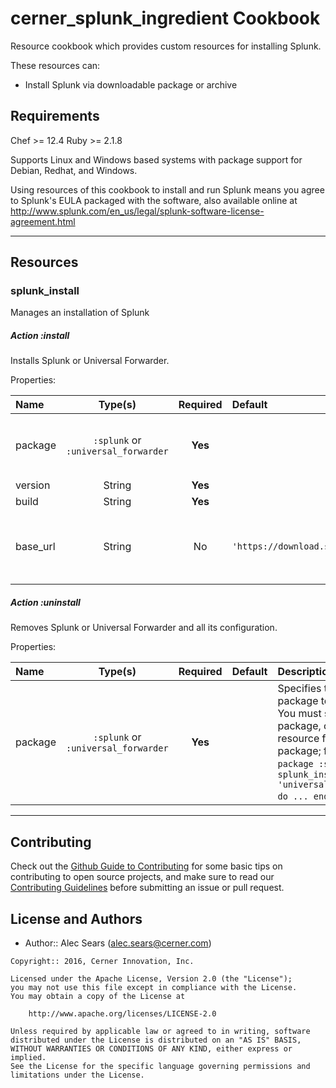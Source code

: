 cerner_splunk_ingredient Cookbook
=================================
Resource cookbook which provides custom resources for installing Splunk.

These resources can:
- Install Splunk via downloadable package or archive

Requirements
------------
Chef >= 12.4
Ruby >= 2.1.8

Supports Linux and Windows based systems with package support for Debian, Redhat,
and Windows.

Using resources of this cookbook to install and run Splunk means you agree to Splunk's EULA packaged with the software,
also available online at http://www.splunk.com/en_us/legal/splunk-software-license-agreement.html

---

Resources
---------

### splunk_install
Manages an installation of Splunk

##### Action *:install*
Installs Splunk or Universal Forwarder.

Properties:

| Name     |               Type(s)               | Required | Default                                  | Description                                                                                                                                                                                                                                                            |
|:---------|:-----------------------------------:|:--------:|:-----------------------------------------|:-----------------------------------------------------------------------------------------------------------------------------------------------------------------------------------------------------------------------------------------------------------------------|
| package  | `:splunk` or `:universal_forwarder` | **Yes**  |                                          | Specifies the Splunk package to install. You must specify the package, or name the resource for the package; for example, `package :splunk` or `splunk_install 'universal_forwarder' do ... end`.                                                                      |
| version  |               String                | **Yes**  |                                          | Version of Splunk to install                                                                                                                                                                                                                                           |
| build    |               String                | **Yes**  |                                          | Build number of the version                                                                                                                                                                                                                                            |
| base_url |               String                |    No    | `'https://download.splunk.com/products'` | Base url to pull Splunk packages from. Use this if you are mirroring the downloads for Splunk packages. The resource will append the version, os, and filename to the url like so: `{base_url}/splunk/releases/0.0.0/linux/splunk-0.0.0-a1b2c3d4e5f6-Linux-x86_64.tgz` |

##### Action *:uninstall*
Removes Splunk or Universal Forwarder and all its configuration.

Properties:

| Name    |               Type(s)               | Required | Default | Description                                                                                                                                                                                         |
|:--------|:-----------------------------------:|:--------:|:--------|:----------------------------------------------------------------------------------------------------------------------------------------------------------------------------------------------------|
| package | `:splunk` or `:universal_forwarder` | **Yes**  |         | Specifies the Splunk package to uninstall. You must specify the package, or name the resource for the package; for example, `package :splunk` or `splunk_install 'universal_forwarder' do ... end`. |


---

Contributing
------------

Check out the [Github Guide to Contributing](https://guides.github.com/activities/contributing-to-open-source/)
for some basic tips on contributing to open source projects, and make sure to read our [Contributing Guidelines](CONTRIBUTING)
before submitting an issue or pull request.

License and Authors
-------------------
- Author:: Alec Sears (alec.sears@cerner.com)

```text
Copyright:: 2016, Cerner Innovation, Inc.

Licensed under the Apache License, Version 2.0 (the "License");
you may not use this file except in compliance with the License.
You may obtain a copy of the License at

    http://www.apache.org/licenses/LICENSE-2.0

Unless required by applicable law or agreed to in writing, software
distributed under the License is distributed on an "AS IS" BASIS,
WITHOUT WARRANTIES OR CONDITIONS OF ANY KIND, either express or implied.
See the License for the specific language governing permissions and
limitations under the License.
```
